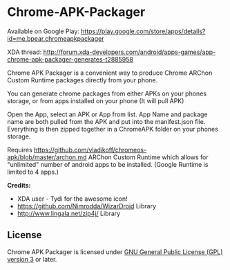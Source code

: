 Chrome-APK-Packager
===================

Available on Google Play: https://play.google.com/store/apps/details?id=me.bpear.chromeapkpackager

XDA thread: http://forum.xda-developers.com/android/apps-games/app-chrome-apk-packager-generates-t2885958

Chrome APK Packager is a convenient way to produce Chrome ARChon Custom Runtime packages directly from your phone.

You can generate chrome packages from either APKs on your phones storage, or from apps installed on your phone (It will pull APK)

Open the App, select an APK or App from list. App Name and package name are both pulled from the APK and put into the manifest.json file. Everything is then zipped together in a ChromeAPK folder on your phones storage.

Requires https://github.com/vladikoff/chromeos-apk/blob/master/archon.md ARChon Custom Runtime which allows for "unlimited" number of android apps to be installed. (Google Runtime is limited to 4 apps.)

**Credits:**

- XDA user - Tydi for the awesome icon!
- https://github.com/Nimrodda/WizarDroid Library
- http://www.lingala.net/zip4j/ Library


License
-------

Chrome APK Packager is licensed under
[GNU General Public License (GPL) version 3](LICENSE.md) or later.
